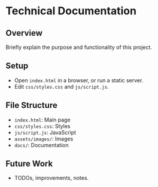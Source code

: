 # Technical Documentation

## Overview
Briefly explain the purpose and functionality of this project.

## Setup
- Open `index.html` in a browser, or run a static server.
- Edit `css/styles.css` and `js/script.js`.

## File Structure
- `index.html`: Main page
- `css/styles.css`: Styles
- `js/script.js`: JavaScript
- `assets/images/`: Images
- `docs/`: Documentation

## Future Work
- TODOs, improvements, notes.
